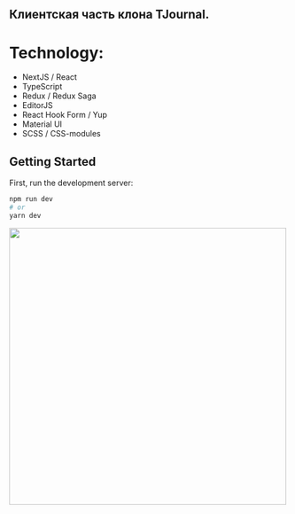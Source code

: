 ## Клиентская часть клона TJournal.

# Technology:

- NextJS / React
- TypeScript
- Redux / Redux Saga
- EditorJS
- React Hook Form / Yup
- Material UI
- SCSS / CSS-modules

## Getting Started

First, run the development server:

```bash
npm run dev
# or
yarn dev
```

<a href="https://github.com/Israpilow/tjournal-frontend" target="_blank">
  <img src="https://raw.githubusercontent.com/Israpilow/tjournal-frontend/master/public/static/img/screens/timeline.png" width="500"/>
</a>
